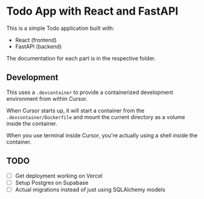 # Todo App with React and FastAPI

This is a simple Todo application built with:

* React (frontend)
* FastAPI (backend)

The documentation for each part is in the respective folder.

## Development

This uses a `.devcontainer` to provide a containerized development environment from within Cursor.

When Cursor starts up, it will start a container from the `.devcontainer/Dockerfile` and mount the current directory as a volume inside the container.

When you use terminal inside Cursor, you're actually using a shell inside the container.

## TODO

- [ ] Get deployment working on Vercel
- [ ] Setup Postgres on Supabase
- [ ] Actual migrations instead of just using SQLAlchemy models